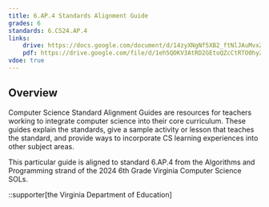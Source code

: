 ```yaml
---
title: 6.AP.4 Standards Alignment Guide
grades: 6
standards: 6.CS24.AP.4
links:
    drive: https://docs.google.com/document/d/14zyXNgNf5XB2_ftNlJAuMvxZeansFB_hrWONjI_K6sk/edit?usp=drive_link
    pdf: https://drive.google.com/file/d/1eh5QOKV3AtRD2GEtoQZcCtRTO0hyZ4xA/view?usp=drive_link
vdoe: true
---
```


## Overview

Computer Science Standard Alignment Guides are resources for teachers working to integrate computer science into their core curriculum. These guides explain the standards, give a sample activity or lesson that teaches the standard, and provide ways to incorporate CS learning experiences into other subject areas. 

This particular guide is aligned to standard 6.AP.4 from the Algorithms and Programming strand of the 2024 6th Grade Virginia Computer Science SOLs.

::supporter[the Virginia Department of Education]